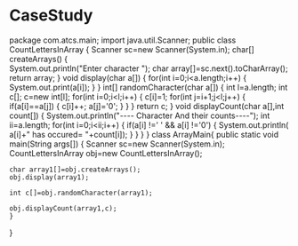 # CaseStudy


package com.atcs.main;
import java.util.Scanner;
public class CountLettersInArray {
	Scanner sc=new Scanner(System.in);
   char[] createArrays() {     
    		System.out.println("Enter character ");
    	 	char array[]=sc.next().toCharArray();
    	return array;
	}
    void display(char a[]) {
    	for(int i=0;i<a.length;i++) {
    	System.out.print(a[i]);
    	}
    }
    int[] randomCharacter(char a[]) {
	   int l=a.length;
	   int c[];
	   c=new int[l];
	   for(int i=0;i<l;i++) {
		   c[i]=1;
		   for(int j=i+1;j<l;j++) {
		   if(a[i]==a[j]) {
			   c[i]++;
			   a[j]='0';
		   }
	       }
       }
	   return c;
   } 
   void displayCount(char a[],int count[]) {
	   System.out.println("----  Character And their counts----");
	   int ii=a.length;
	   for(int i=0;i<ii;i++) {
		   if(a[i] !=' '  &&  a[i] !='0') {
	       System.out.println( a[i]+" has occured= "+count[i]);
           }
       }
   }
  }
class ArrayMain{
	public static void main(String args[]) {
	Scanner sc=new Scanner(System.in);
	CountLettersInArray obj=new CountLettersInArray();
	
	char array1[]=obj.createArrays();
	obj.display(array1);
	
	int c[]=obj.randomCharacter(array1);         
	
	obj.displayCount(array1,c);
	}

}


